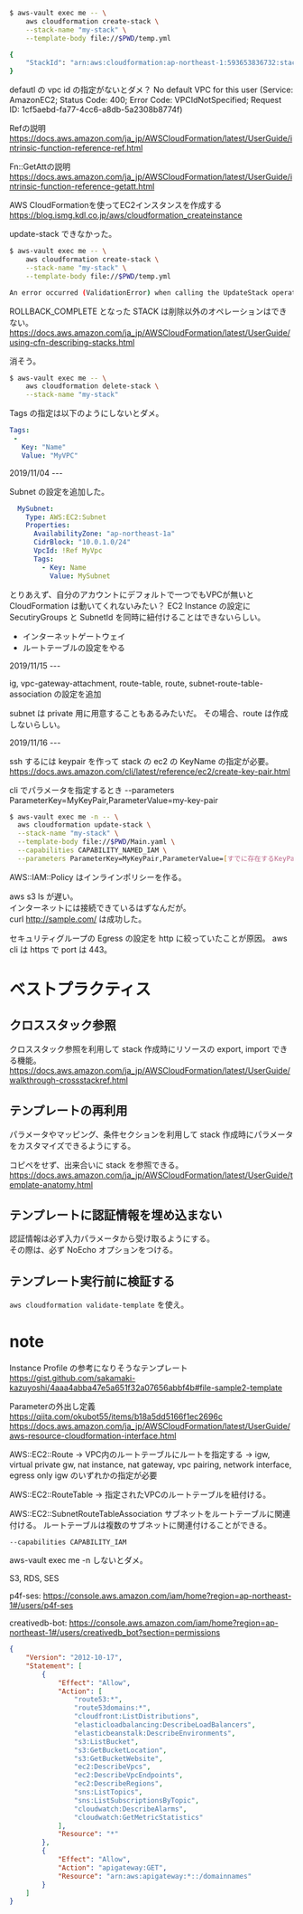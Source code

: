 ```sh
$ aws-vault exec me -- \
	aws cloudformation create-stack \
	--stack-name "my-stack" \
	--template-body file://$PWD/temp.yml

{
    "StackId": "arn:aws:cloudformation:ap-northeast-1:593653836732:stack/my-stack/89b14450-02ba-11ea-899b-06fcc76a2472"
}
```

defautl の vpc id の指定がないとダメ？
No default VPC for this user (Service: AmazonEC2; Status Code: 400; Error Code: VPCIdNotSpecified; Request ID: 1cf5aebd-fa77-4cc6-a8db-5a2308b8774f)

Refの説明
https://docs.aws.amazon.com/ja_jp/AWSCloudFormation/latest/UserGuide/intrinsic-function-reference-ref.html

Fn::GetAttの説明
https://docs.aws.amazon.com/ja_jp/AWSCloudFormation/latest/UserGuide/intrinsic-function-reference-getatt.html

AWS CloudFormationを使ってEC2インスタンスを作成する
https://blog.ismg.kdl.co.jp/aws/cloudformation_createinstance

update-stack できなかった。

```sh
$ aws-vault exec me -- \
	aws cloudformation create-stack \
	--stack-name "my-stack" \
	--template-body file://$PWD/temp.yml

An error occurred (ValidationError) when calling the UpdateStack operation: Stack:arn:aws:cloudformation:ap-northeast-1:593653836732:stack/my-stack/89b14450-02ba-11ea-899b-06fcc76a2472 is in ROLLBACK_COMPLETE state and can not be updated.
```

ROLLBACK_COMPLETE となった STACK は削除以外のオペレーションはできない。
https://docs.aws.amazon.com/ja_jp/AWSCloudFormation/latest/UserGuide/using-cfn-describing-stacks.html

消そう。

```sh
$ aws-vault exec me -- \
	aws cloudformation delete-stack \
	--stack-name "my-stack"
```

Tags の指定は以下のようにしないとダメ。

```yml
Tags: 
 - 
   Key: "Name"
   Value: "MyVPC"
```

2019/11/04 ---

Subnet の設定を追加した。

```yml
  MySubnet:
    Type: AWS:EC2:Subnet
    Properties:
      AvailabilityZone: "ap-northeast-1a"
      CidrBlock: "10.0.1.0/24" 
      VpcId: !Ref MyVpc
      Tags: 
        - Key: Name
          Value: MySubnet
```
	
とりあえず、自分のアカウントにデフォルトで一つでもVPCが無いと CloudFormation は動いてくれないみたい？
EC2 Instance の設定に SecutiryGroups と SubnetId を同時に紐付けることはできないらしい。

- インターネットゲートウェイ
- ルートテーブルの設定をやる

2019/11/15 ---

ig, vpc-gateway-attachment, route-table, route, subnet-route-table-association の設定を追加

subnet は private 用に用意することもあるみたいだ。
その場合、route は作成しないらしい。

2019/11/16 ---

ssh するには keypair を作って stack の ec2 の KeyName の指定が必要。
https://docs.aws.amazon.com/cli/latest/reference/ec2/create-key-pair.html

cli でパラメータを指定するとき
--parameters ParameterKey=MyKeyPair,ParameterValue=my-key-pair

```bash
$ aws-vault exec me -n -- \ 
  aws cloudformation update-stack \
  --stack-name "my-stack" \
  --template-body file://$PWD/Main.yaml \
  --capabilities CAPABILITY_NAMED_IAM \
  --parameters ParameterKey=MyKeyPair,ParameterValue=[すでに存在するKeyPair]
```

AWS::IAM::Policy はインラインポリシーを作る。

aws s3 ls が遅い。  
インターネットには接続できているはずなんだが。  
curl http://sample.com/ は成功した。

セキュリティグループの Egress の設定を http に絞っていたことが原因。
aws cli は https で port は 443。

# ベストプラクティス

## クロススタック参照

クロススタック参照を利用して stack 作成時にリソースの export, import できる機能。
https://docs.aws.amazon.com/ja_jp/AWSCloudFormation/latest/UserGuide/walkthrough-crossstackref.html

## テンプレートの再利用

パラメータやマッピング、条件セクションを利用して stack 作成時にパラメータをカスタマイズできるようにする。

コピペをせず、出来合いに stack を参照できる。
https://docs.aws.amazon.com/ja_jp/AWSCloudFormation/latest/UserGuide/template-anatomy.html

## テンプレートに認証情報を埋め込まない

認証情報は必ず入力パラメータから受け取るようにする。  
その際は、必ず NoEcho オプションをつける。

## テンプレート実行前に検証する

`aws cloudformation validate-template` を使え。

# note

Instance Profile の参考になりそうなテンプレート
https://gist.github.com/sakamaki-kazuyoshi/4aaa4abba47e5a651f32a07656abbf4b#file-sample2-template

Parameterの外出し定義
https://qiita.com/okubot55/items/b18a5dd5166f1ec2696c
https://docs.aws.amazon.com/ja_jp/AWSCloudFormation/latest/UserGuide/aws-resource-cloudformation-interface.html

AWS::EC2::Route
-> VPC内のルートテーブルにルートを指定する
-> igw, virtual private gw, nat instance, nat gateway, vpc pairing, network interface, egress only igw のいずれかの指定が必要

AWS::EC2::RouteTable
-> 指定されたVPCのルートテーブルを紐付ける。

AWS::EC2::SubnetRouteTableAssociation
サブネットをルートテーブルに関連付ける。
ルートテーブルは複数のサブネットに関連付けることができる。

`--capabilities CAPABILITY_IAM`

aws-vault exec me -n しないとダメ。

S3, RDS, SES

p4f-ses:
https://console.aws.amazon.com/iam/home?region=ap-northeast-1#/users/p4f-ses

creativedb-bot:
https://console.aws.amazon.com/iam/home?region=ap-northeast-1#/users/creativedb_bot?section=permissions

```json
{
    "Version": "2012-10-17",
    "Statement": [
        {
            "Effect": "Allow",
            "Action": [
                "route53:*",
                "route53domains:*",
                "cloudfront:ListDistributions",
                "elasticloadbalancing:DescribeLoadBalancers",
                "elasticbeanstalk:DescribeEnvironments",
                "s3:ListBucket",
                "s3:GetBucketLocation",
                "s3:GetBucketWebsite",
                "ec2:DescribeVpcs",
                "ec2:DescribeVpcEndpoints",
                "ec2:DescribeRegions",
                "sns:ListTopics",
                "sns:ListSubscriptionsByTopic",
                "cloudwatch:DescribeAlarms",
                "cloudwatch:GetMetricStatistics"
            ],
            "Resource": "*"
        },
        {
            "Effect": "Allow",
            "Action": "apigateway:GET",
            "Resource": "arn:aws:apigateway:*::/domainnames"
        }
    ]
}
```
